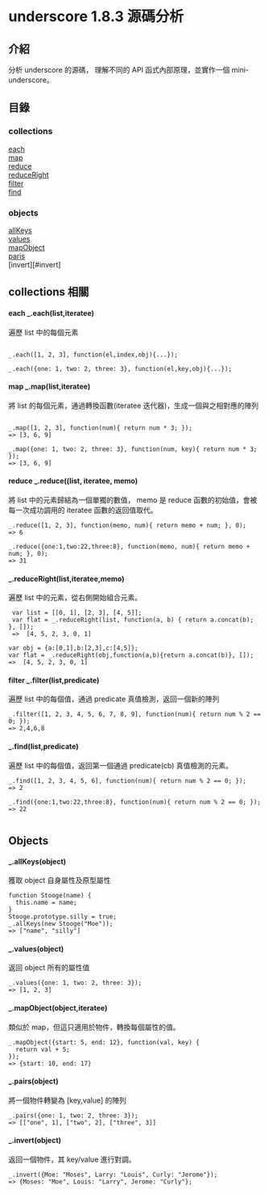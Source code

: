 # underscore 1.8.3 源碼分析

## 介紹

分析 underscore 的源碼， 理解不同的 API 函式內部原理，並實作一個 mini-underscore。

## 目錄

### collections
[each](#each)</br>
[map](#map)</br>
[reduce](#reduce)</br>
[reduceRight](#reduceRight)</br>
[filter](#filter)</br>
[find](#find)</br>

### objects
[allKeys](#allKeys)</br>
[values](#values)</br>
[mapObject](#mapObject)</br>
[paris](#pairs)</br>
[invert][#invert]

## collections 相關

<h4 id="each"> each _.each(list,iteratee) </h4>

遍歷 list 中的每個元素

```javascript=

_.each([1, 2, 3], function(el,index,obj){...});

_.each({one: 1, two: 2, three: 3}, function(el,key,obj){...});

```

<h4 id="map"> map _.map(list,iteratee) </h4>

將 list 的每個元素，通過轉換函數(iteratee 迭代器)，生成一個與之相對應的陣列

```javascript=

_.map([1, 2, 3], function(num){ return num * 3; });
=> [3, 6, 9]

_.map({one: 1, two: 2, three: 3}, function(num, key){ return num * 3; });
=> [3, 6, 9]

```
<h4 id="reduce"> reduce _.reduce((list, iteratee, memo)</h4>

將 list 中的元素歸結為一個單獨的數值， memo 是 reduce 函數的初始值，會被每一次成功調用的 iteratee 函數的返回值取代。

```
_.reduce([1, 2, 3], function(memo, num){ return memo + num; }, 0);
=> 6

_.reduce({one:1,two:22,three:8}, function(memo, num){ return memo + num; }, 0);
=> 31
```

<h4 id="reduceRight">_.reduceRight(list,iteratee,memo)</h4>

遍歷 list 中的元素，從右側開始組合元素。

```
 var list = [[0, 1], [2, 3], [4, 5]];
 var flat = _.reduceRight(list, function(a, b) { return a.concat(b); }, []);
 =>  [4, 5, 2, 3, 0, 1]

var obj = {a:[0,1],b:[2,3],c:[4,5]};
var flat = _.reduceRight(obj,function(a,b){return a.concat(b)}, []);
=>  [4, 5, 2, 3, 0, 1]
```
<h4 id="filter"> filter _.filter(list,predicate) </h4>

遍歷 list 中的每個值，通過 predicate 真值檢測，返回一個新的陣列

```
_.filter([1, 2, 3, 4, 5, 6, 7, 8, 9], function(num){ return num % 2 == 0; });
=> 2,4,6,8
```

<h4 id="find"> _.find(list,predicate) </h4>

遍歷 list 中的每個值，返回第一個通過 predicate(cb) 真值檢測的元素。

```
_.find([1, 2, 3, 4, 5, 6], function(num){ return num % 2 == 0; });
=> 2

_.find({one:1,two:22,three:8}, function(num){ return num % 2 == 0; });
=> 22


```

## Objects

<h4 id="allKeys">_.allKeys(object)</h4>

獲取 object 自身屬性及原型屬性

```
function Stooge(name) {
  this.name = name;
}
Stooge.prototype.silly = true;
_.allKeys(new Stooge("Moe"));
=> ["name", "silly"]

```

<h4 id="values">_.values(object)</h4>

返回 object 所有的屬性值

```
_.values({one: 1, two: 2, three: 3});
=> [1, 2, 3]
```

<h4 id="mapObject">_.mapObject(object,iteratee)</h4>
類似於 map，但這只適用於物件，轉換每個屬性的值。

```
_.mapObject({start: 5, end: 12}, function(val, key) {
  return val + 5;
});
=> {start: 10, end: 17}
```

<h4 id="pairs>">_.pairs(object)</h4>
將一個物件轉變為 [key,value] 的陣列

```
_.pairs({one: 1, two: 2, three: 3});
=> [["one", 1], ["two", 2], ["three", 3]]
```

<h4 id="invert">_.invert(object)</h4>
返回一個物件，其 key/value 進行對調。

```
_.invert({Moe: "Moses", Larry: "Louis", Curly: "Jerome"});
=> {Moses: "Moe", Louis: "Larry", Jerome: "Curly"};
```